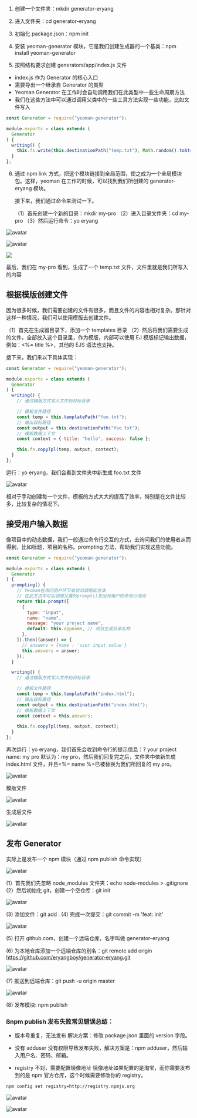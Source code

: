1. 创建一个文件夹：mkdir generator-eryang
2. 进入文件夹：cd generator-eryang
3.  初始化 package.json：npm init
4.  安装 yeoman-generator 模块，它是我们创建生成器的一个基类：npm install yeoman-generator

5.  按照结构要求创建 generators/app/index.js 文件

- index.js 作为 Generator 的核心入口
- 需要导出一个继承自 Generator 的类型
- Yeoman Generator 在工作时会自动调用我们在此类型中一些生命周期方法
- 我们在这些方法中可以通过调用父类中的一些工具方法实现一些功能，比如文件写入

```js
const Generator = require("yeoman-generator");

module.exports = class extends (
  Generator
) {
  writing() {
    this.fs.write(this.destinationPath("temp.txt"), Math.random().toString());
  }
};
```

6. 通过 npm link 方式，把这个模块链接到全局范围，使之成为一个全局模块包。这样，yeoman 在工作的时候，可以找到我们所创建的 generator-eryang 模块。

   接下来，我们通过命令来测试一下。

   （1）首先创建一个新的目录：mkdir my-pro
   （2）进入目录文件夹：cd my-pro
   （3）然后运行命令：yo eryang

![avatar](./images/12.png)

![avatar](./images/13.png)

![](./images/14.png)

最后，我们在 my-pro 看到，生成了一个 temp.txt 文件，文件里就是我们所写入的内容

## 根据模版创建文件

因为很多时候，我们需要创建的文件有很多，而且文件的内容也相对复杂。那针对这样一种情况，我们可以使用模版去创建文件。

（1）首先在生成器目录下，添加一个 templates 目录
（2）然后将我们需要生成的文件，全部放入这个目录里，作为模版，内部可以使用 EJ 模版标记输出数据，例如：<%= title %>，其他的 EJS 语法也支持。

接下来，我们来以下具体实现：

```js
const Generator = require("yeoman-generator");

module.exports = class extends (
  Generator
) {
  writing() {
    // 通过模版方式写入文件到目标目录

    // 模板文件路径
    const temp = this.templatePath("foo.txt");
    // 输出目标路径
    const output = this.destinationPath("foo.txt");
    // 模板数据上下文
    const context = { title: "hello", success: false };

    this.fs.copyTpl(temp, output, context);
  }
};
```

运行：yo eryang，我们会看到文件夹中新生成 foo.txt 文件

![avatar](./images/15.png)

相对于手动创建每一个文件，模板的方式大大的提高了效率，特别是在文件比较多，比较复杂的情况下。

## 接受用户输入数据

像项目中的动态数据，我们一般通过命令行交互的方式，去询问我们的使用者从而得到，比如标题，项目的名称。prompting 方法，帮助我们实现这些功能。

```js
const Generator = require("yeoman-generator");

module.exports = class extends (
  Generator
) {
  prompting() {
    // Yeoman在询问用户环节会自动调用此方法
    // 在此方法中可以调用父类的prompt()发出对用户的命令行询问
    return this.prompt([
      {
        type: "input",
        name: "name",
        message: "your project name",
        default: this.appname, // 项目生成目录名称
      },
    ]).then((answer) => {
      // answers = {name : 'user input value'}
      this.answers = answer;
    });
  }

  writing() {
    // 通过模版方式写入文件到目标目录

    // 模板文件路径
    const temp = this.templatePath("index.html");
    // 输出目标路径
    const output = this.destinationPath("index.html");
    // 模板数据上下文
    const context = this.answers;

    this.fs.copyTpl(temp, output, context);
  }
};
```

再次运行：yo eryang，我们首先会收到命令行的提示信息：? your project name: my pro
默认为：my pro，然后我们回复完之后，文件夹中依新生成 index.html 文件，并且<%= name %>已被替换为我们所回复的 my pro。

![avatar](./images/16.png)

模版文件

![avatar](/Users/eryang/learnspace/git/learn_space/fed-e-task-02-01/notes/images/17.png)

生成后文件

![avatar](/Users/eryang/learnspace/git/learn_space/fed-e-task-02-01/notes/images/18.png)

## 发布 Generator

实际上是发布一个 npm 模块（通过 npm publish 命令实现）

![avatar](/Users/eryang/learnspace/git/learn_space/fed-e-task-02-01/notes/images/19.png)

(1）首先我们先忽略 node_modules 文件夹：echo node-modules > .gitignore
(2）然后初始化 git，创建一个空仓库：git init

![avatar](./images/20.png)

(3) 添加文件：git add .
(4) 完成一次提交：git commit -m 'feat: init'

![avatar](./images/21.png)

(5) 打开 github.com，创建一个远端仓库，名字叫做 generator-eryang

(6) 为本地仓库添加一个远端仓库的别名：git remote add origin https://github.com/eryangboy/generator-eryang.git

![avatar](./images/22.png)

(7) 推送到远端仓库：git push -u origin master

![avatar](./images/25.png)

(8) 发布模块: npm publish

### ßnpm publish 发布失败常见错误总结：

- 版本号重复，无法发布
  解决方案：修改 package.json 里面的 version 字段。

- 没有 adduser
  没有权限导致发布失败，解决方案是：npm adduser，然后输入用户名、密码、邮箱。

- registry 不对，需要配置镜像地址
  镜像地址如果配置的是淘宝，而你需要发布到的是 npm 官方仓库，这个时候需要修改你的 registry。

```bash
npm config set registry=http://registry.npmjs.org
```

![avatar](./images/23.png)

![avatar](./images/24.png)



